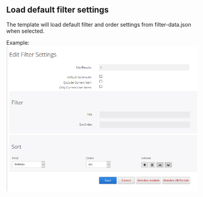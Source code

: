 ## Load default filter settings 

The template will load default filter and order settings from filter-data.json when selected.

Example:<br>
![CkEditor Options](template.png "Empty Base Template Multiple Items")
